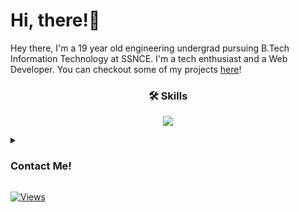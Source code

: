 # Hi, there!👋
Hey there, I'm a 19 year old engineering undergrad
pursuing B.Tech Information Technology at SSNCE.
I'm a tech enthusiast and a Web Developer.
You can checkout some of my projects [here](https://github.com/gokulramghv?tab=repositories)!


<h3><p align="center">🛠️ Skills</p></h3>

<p align="center">
  <a href="https://github.com/gokulramghv?tab=repositories&q=&type=&language=&sort=stargazers" target="_blank">
    <img src="https://skillicons.dev/icons?i=python,cpp,html,css,js,ts,django,flask,nodejs,expressjs,mongo,react,tailwind" />
  </a>
</p>

<details>
  <summary><h3>Contact Me!</h3></summary>
    <ul>
        <li> <a href = "https://www.linkedin.com/in/gokulrama/" target="_blank">Linkedin</a></li>
        <li> <a href = "mailto:gokulharividhya@gmail.com/" target="_blank">Mail</a></li>
        <li> <a href = "https://instagram.com/gokul_ghv/" target="_blank">Instagram</a></li>
        <li> <a href = "https://twitter.com/AGokulram" target="_blank">Twitter</a></li>
    </ul>
</details>

[![Views](https://komarev.com/ghpvc/?username=gokulramghv&color=fc5858&label=Profile+View+Count)](https://github.com/gokulramghv)<br>
<!--
**GokulramGHV/GokulramGHV** is a ✨ _special_ ✨ repository because its `README.md` (this file) appears on your GitHub profile.

Here are some ideas to get you started:

- 🔭 I’m currently working on ...
- 🌱 I’m currently learning ...
- 👯 I’m looking to collaborate on ...
- 🤔 I’m looking for help with ...
- 💬 Ask me about ...
- 📫 How to reach me: ...
- 😄 Pronouns: ...
- ⚡ Fun fact: ...
-->
